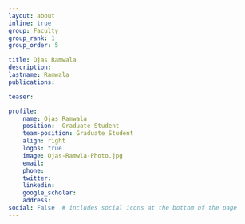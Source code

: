 ```yaml
---
layout: about
inline: true
group: Faculty
group_rank: 1
group_order: 5

title: Ojas Ramwala
description:  
lastname: Ramwala
publications:  

teaser:

profile:
    name: Ojas Ramwala
    position:  Graduate Student
    team-position: Graduate Student
    align: right
    logos: true
    image: Ojas-Ramwla-Photo.jpg
    email:
    phone:  
    twitter:
    linkedin:
    google_scholar:
    address:
social: False  # includes social icons at the bottom of the page        
---
```

